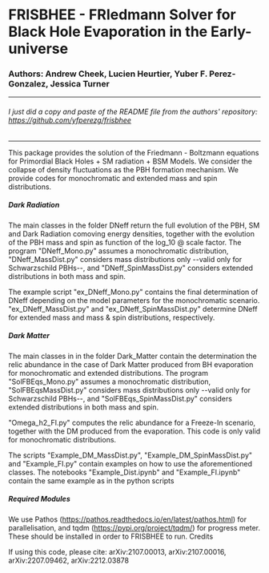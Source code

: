 # FRISBHEE - FRIedmann Solver for Black Hole Evaporation in the Early-universe
### Authors: Andrew Cheek, Lucien Heurtier, Yuber F. Perez-Gonzalez, Jessica Turner

-------------------------------------------------------------------------------------------------------------------------------------------------------------------------------------------------------------------------------------

###### I just did a copy and paste of the README file from the authors' repository: https://github.com/yfperezg/frisbhee

-------------------------------------------------------------------------------------------------------------------------------------------------------------------------------------------------------------------------------------


This package provides the solution of the Friedmann - Boltzmann equations for Primordial Black Holes + SM radiation + BSM Models. We consider the collapse of density fluctuations as the PBH formation mechanism. We provide codes for monochromatic and extended mass and spin distributions.

##### Dark Radiation

The main classes in the folder DNeff return the full evolution of the PBH, SM and Dark Radiation comoving energy densities, together with the evolution of the PBH mass and spin as function of the log_10 @ scale factor. The program "DNeff_Mono.py" assumes a monochromatic distribution, "DNeff_MassDist.py" considers mass distributions only --valid only for Schwarzschild PBHs--, and "DNeff_SpinMassDist.py" considers extended distributions in both mass and spin.

The example script "ex_DNeff_Mono.py" contains the final determination of DNeff depending on the model parameters for the monochromatic scenario. "ex_DNeff_MassDist.py" and "ex_DNeff_SpinMassDist.py" determine DNeff for extended mass and mass & spin distributions, respectively.

##### Dark Matter

The main classes in in the folder Dark_Matter contain the determination the relic abundance in the case of Dark Matter produced from BH evaporation for monochromatic and extended distributions. The program "SolFBEqs_Mono.py" assumes a monochromatic distribution, "SolFBEqsMassDist.py" considers mass distributions only --valid only for Schwarzschild PBHs--, and "SolFBEqs_SpinMassDist.py" considers extended distributions in both mass and spin.

"Omega_h2_FI.py" computes the relic abundance for a Freeze-In scenario, together with the DM produced from the evaporation. This code is only valid for monochromatic distributions.

The scripts "Example_DM_MassDist.py", "Example_DM_SpinMassDist.py" and "Example_FI.py" contain examples on how to use the aforementioned classes. The notebooks "Example_Dist.ipynb" and "Example_FI.ipynb" contain the same example as in the python scripts

##### Required Modules

We use Pathos (https://pathos.readthedocs.io/en/latest/pathos.html) for parallelisation, and tqdm (https://pypi.org/project/tqdm/) for progress meter. These should be installed in order to FRISBHEE to run.
Credits

If using this code, please cite: arXiv:2107.00013, arXiv:2107.00016, arXiv:2207.09462, arXiv:2212.03878



